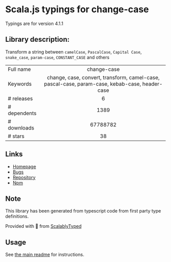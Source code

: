 
# Scala.js typings for change-case

Typings are for version 4.1.1

## Library description:
Transform a string between `camelCase`, `PascalCase`, `Capital Case`, `snake_case`, `param-case`, `CONSTANT_CASE` and others

|                    |                 |
| ------------------ | :-------------: |
| Full name          | change-case |
| Keywords           | change, case, convert, transform, camel-case, pascal-case, param-case, kebab-case, header-case |
| # releases         | 6 |
| # dependents       | 1389 |
| # downloads        | 67788782 |
| # stars            | 38 |

## Links
- [Homepage](https://github.com/blakeembrey/change-case/tree/master/packages/camel-case#readme)
- [Bugs](https://github.com/blakeembrey/change-case/issues)
- [Repository](https://github.com/blakeembrey/change-case)
- [Npm](https://www.npmjs.com/package/change-case)
    


## Note
This library has been generated from typescript code from first party type definitions.

Provided with :purple_heart: from [ScalablyTyped](https://github.com/oyvindberg/ScalablyTyped)

## Usage
See [the main readme](../../readme.md) for instructions.


